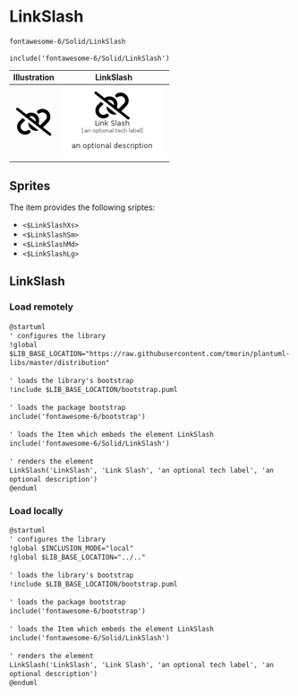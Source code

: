 # LinkSlash


```text
fontawesome-6/Solid/LinkSlash
```

```text
include('fontawesome-6/Solid/LinkSlash')
```



| Illustration | LinkSlash |
| :---: | :---: |
| ![illustration for Illustration](../../fontawesome-6/Solid/LinkSlash.png) | ![illustration for LinkSlash](../../fontawesome-6/Solid/LinkSlash.Local.png) |



## Sprites
The item provides the following sriptes:

- `<$LinkSlashXs>`
- `<$LinkSlashSm>`
- `<$LinkSlashMd>`
- `<$LinkSlashLg>`





## LinkSlash

### Load remotely
```plantuml
@startuml
' configures the library
!global $LIB_BASE_LOCATION="https://raw.githubusercontent.com/tmorin/plantuml-libs/master/distribution"

' loads the library's bootstrap
!include $LIB_BASE_LOCATION/bootstrap.puml

' loads the package bootstrap
include('fontawesome-6/bootstrap')

' loads the Item which embeds the element LinkSlash
include('fontawesome-6/Solid/LinkSlash')

' renders the element
LinkSlash('LinkSlash', 'Link Slash', 'an optional tech label', 'an optional description')
@enduml
```

### Load locally
```plantuml
@startuml
' configures the library
!global $INCLUSION_MODE="local"
!global $LIB_BASE_LOCATION="../.."

' loads the library's bootstrap
!include $LIB_BASE_LOCATION/bootstrap.puml

' loads the package bootstrap
include('fontawesome-6/bootstrap')

' loads the Item which embeds the element LinkSlash
include('fontawesome-6/Solid/LinkSlash')

' renders the element
LinkSlash('LinkSlash', 'Link Slash', 'an optional tech label', 'an optional description')
@enduml
```

